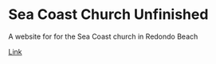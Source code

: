# Sea Coast Church Unfinished
A website for for the Sea Coast church in Redondo Beach

[Link](https://seacoastchurch.github.io/)
